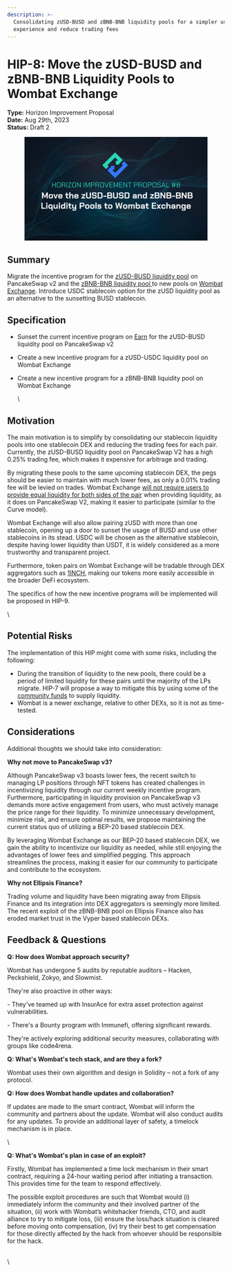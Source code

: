 ```yaml
---
description: >-
  Consolidating zUSD-BUSD and zBNB-BNB liquidity pools for a simpler user
  experience and reduce trading fees
---
```


# HIP-8: Move the zUSD-BUSD and zBNB-BNB Liquidity Pools to Wombat Exchange

**Type:** Horizon Improvement Proposal \
**Date:** Aug 29th, 2023\
**Status:** Draft 2

<figure><img src="../../../.gitbook/assets/2.png" alt=""><figcaption></figcaption></figure>

## Summary

Migrate the incentive program for the [zUSD-BUSD liquidity pool](https://pancakeswap.finance/v2/add/0xe9e7CEA3DedcA5984780Bafc599bD69ADd087D56/0xF0186490B18CB74619816CfC7FeB51cdbe4ae7b9) on PancakeSwap v2 and the [zBNB-BNB liquidity pool ](https://ellipsis.finance/pool/0x51d5B7A71F807C950A45dD8b1400E83826Fc49F3)to new pools on [Wombat Exchange](https://www.wombat.exchange/). Introduce USDC stablecoin option for the zUSD liquidity pool as an alternative to the sunsetting BUSD stablecoin.

## Specification

* &#x20;Sunset the current incentive program on [Earn](https://genesis.horizonprotocol.com/earn) for the zUSD-BUSD liquidity pool on PancakeSwap v2
* Create a new incentive program for a zUSD-USDC liquidity pool on Wombat Exchange
*   Create a new incentive program for a zBNB-BNB liquidity pool on Wombat Exchange

    \




## Motivation

The main motivation is to simplify by consolidating our stablecoin liquidity pools into one stablecoin DEX and reducing the trading fees for each pair. Currently, the zUSD-BUSD liquidity pool on PancakeSwap V2 has a high 0.25% trading fee, which makes it expensive for arbitrage and trading.&#x20;

By migrating these pools to the same upcoming stablecoin DEX, the pegs should be easier to maintain with much lower fees, as only a 0.01% trading fee will be levied on trades. Wombat Exchange [will not require users to provide equal liquidity for both sides of the pair](https://medium.com/wombat-exchange/coverage-ratio-what-is-it-and-why-is-it-healthy-for-your-deposits-36663d18bb15) when providing liquidity, as it does on PancakeSwap V2, making it easier to participate (similar to the Curve model).

Wombat Exchange will also allow pairing zUSD with more than one stablecoin, opening up a door to sunset the usage of BUSD and use other stablecoins in its stead. USDC will be chosen as the alternative stablecoin, despite having lower liquidity than USDT, it is widely considered as a more trustworthy and transparent project.

Furthermore, token pairs on Wombat Exchange will be tradable through DEX aggregators such as [1INCH](https://coinmarketcap.com/alexandria/article/what-is-1inch-1inch), making our tokens more easily accessible in the broader DeFi ecosystem.&#x20;

The specifics of how the new incentive programs will be implemented will be proposed in HIP-9.

\


## Potential Risks

The implementation of this HIP might come with some risks, including the following:

* During the transition of liquidity to the new pools, there could be a period of limited liquidity for these pairs until the majority of the LPs migrate. HIP-7 will propose a way to mitigate this by using some of the [community funds](https://academy.horizonprotocol.com/horizon-protocol/introduction/tokenomics#horizon-protocol-supply-and-inflation-policy) to supply liquidity.
* Wombat is a newer exchange, relative to other DEXs, so it is not as time-tested.

## Considerations

Additional thoughts we should take into consideration:

**Why not move to PancakeSwap v3?**

Although PancakeSwap v3 boasts lower fees, the recent switch to managing LP positions through NFT tokens has created challenges in incentivizing liquidity through our current weekly incentive program. Furthermore, participating in liquidity provision on PancakeSwap v3 demands more active engagement from users, who must actively manage the price range for their liquidity. To minimize unnecessary development, minimize risk, and ensure optimal results, we propose maintaining the current status quo of utilizing a BEP-20 based stablecoin DEX.

By leveraging Wombat Exchange as our BEP-20 based stablecoin DEX, we gain the ability to incentivize our liquidity as needed, while still enjoying the advantages of lower fees and simplified pegging. This approach streamlines the process, making it easier for our community to participate and contribute to the ecosystem.

**Why not Ellipsis Finance?**

Trading volume and liquidity have been migrating away from Ellipsis Finance and its integration into DEX aggregators is seemingly more limited. The recent exploit of the zBNB-BNB pool on Ellipsis Finance also has eroded market trust in the Vyper based stablecoin DEXs.

## Feedback & Questions



**Q: How does Wombat approach security?**

Wombat has undergone 5 audits by reputable auditors – Hacken, Peckshield, Zokyo, and Slowmist.&#x20;

They're also proactive in other ways:

\- They've teamed up with InsurAce for extra asset protection against vulnerabilities.

\- There's a Bounty program with Immunefi, offering significant rewards.

They're actively exploring additional security measures, collaborating with groups like code4rena.



**Q: What's Wombat's tech stack, and are they a fork?**

Wombat uses their own algorithm and design in Solidity – not a fork of any protocol.



**Q: How does Wombat handle updates and collaboration?**

If updates are made to the smart contract, Wombat will inform the community and partners about the update. Wombat will also conduct audits for any updates. To provide an additional layer of safety, a timelock mechanism is in place.

\


**Q: What's Wombat's plan in case of an exploit?**

Firstly, Wombat has implemented a time lock mechanism in their smart contract, requiring a 24-hour waiting period after initiating a transaction. This provides time for the team to respond effectively.&#x20;

The possible exploit procedures are such that Wombat would (i) immediately inform the community and their involved partner of the situation, (ii) work with Wombat’s whitehacker friends, CTO, and audit alliance to try to mitigate loss, (iii) ensure the loss/hack situation is cleared before moving onto compensation, (iv) try their best to get compensation for those directly affected by the hack from whoever should be responsible for the hack.

\
\
